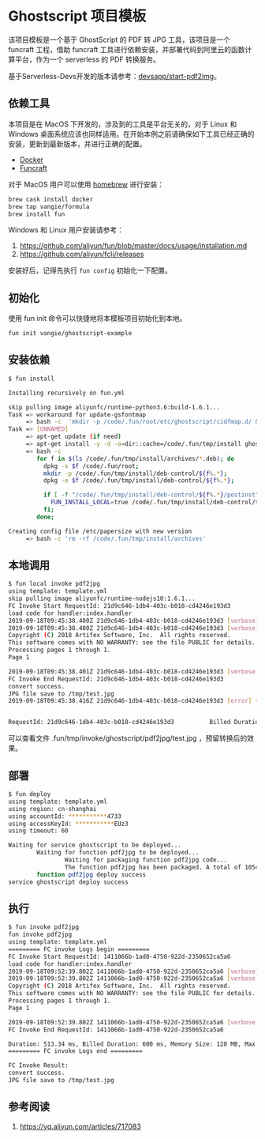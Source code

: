 # Ghostscript 项目模板

该项目模板是一个基于 GhostScript 的 PDF 转 JPG 工具，该项目是一个 funcraft 工程，借助 funcraft 工具进行依赖安装，并部署代码到阿里云的函数计算平台，作为一个 serverless 的 PDF 转换服务。

基于Serverless-Devs开发的版本请参考：[devsapp/start-pdf2img](https://github.com/devsapp/start-pdf2img)。

## 依赖工具

本项目是在 MacOS 下开发的，涉及到的工具是平台无关的，对于 Linux 和 Windows 桌面系统应该也同样适用。在开始本例之前请确保如下工具已经正确的安装，更新到最新版本，并进行正确的配置。

* [Docker](https://www.docker.com/)
* [Funcraft](https://github.com/alibaba/funcraft)

对于 MacOS 用户可以使用 [homebrew](https://brew.sh/) 进行安装：

```bash
brew cask install docker
brew tap vangie/formula
brew install fun
```

Windows 和 Linux 用户安装请参考：

1. https://github.com/aliyun/fun/blob/master/docs/usage/installation.md
2. https://github.com/aliyun/fcli/releases

安装好后，记得先执行 `fun config` 初始化一下配置。

## 初始化

使用 fun init 命令可以快捷地将本模板项目初始化到本地。

```bash
fun init vangie/ghostscript-example
```

## 安装依赖

```bash
$ fun install

Installing recursively on fun.yml

skip pulling image aliyunfc/runtime-python3.6:build-1.6.1...
Task => workaround for update-gsfontmap
     => bash -c  'mkdir -p /code/.fun/root/etc/ghostscript/cidfmap.d/ && mkdir -p /code/.fun/root/etc/ghostscript/fontmap.d/ && mkdir -p /etc/ghostscript/ && mkdir -p /var/lib/ghostscript/ && mkdir -p /code/.fun/root/var/lib/ghostscript/fonts && ln -s /code/.fun/root/etc/ghostscript/cidfmap.d /etc/ghostscript/ && ln -s /code/.fun/root/etc/ghostscript/fontmap.d /etc/ghostscript/ && ln -s /code/.fun/root/var/lib/ghostscript/fonts /var/lib/ghostscript/'
Task => [UNNAMED]
     => apt-get update (if need)
     => apt-get install -y -d -o=dir::cache=/code/.fun/tmp/install ghostscript --reinstall
     => bash -c 
        for f in $(ls /code/.fun/tmp/install/archives/*.deb); do
          dpkg -x $f /code/.fun/root; 
          mkdir -p /code/.fun/tmp/install/deb-control/${f%.*}; 
          dpkg -e $f /code/.fun/tmp/install/deb-control/${f%.*}; 

          if [ -f "/code/.fun/tmp/install/deb-control/${f%.*}/postinst" ]; then 
            FUN_INSTALL_LOCAL=true /code/.fun/tmp/install/deb-control/${f%.*}/postinst configure;
          fi; 
        done;

Creating config file /etc/papersize with new version
     => bash -c 'rm -rf /code/.fun/tmp/install/archives'
```

## 本地调用

```bash
$ fun local invoke pdf2jpg
using template: template.yml
skip pulling image aliyunfc/runtime-nodejs10:1.6.1...
FC Invoke Start RequestId: 21d9c646-1db4-403c-b018-cd4246e193d3
load code for handler:index.handler
2019-09-18T09:45:38.400Z 21d9c646-1db4-403c-b018-cd4246e193d3 [verbose] stdout =================== START
2019-09-18T09:45:38.400Z 21d9c646-1db4-403c-b018-cd4246e193d3 [verbose] GPL Ghostscript 9.26 (2018-11-20)
Copyright (C) 2018 Artifex Software, Inc.  All rights reserved.
This software comes with NO WARRANTY: see the file PUBLIC for details.
Processing pages 1 through 1.
Page 1

2019-09-18T09:45:38.401Z 21d9c646-1db4-403c-b018-cd4246e193d3 [verbose] stdout =================== END
FC Invoke End RequestId: 21d9c646-1db4-403c-b018-cd4246e193d3
convert success.
JPG file save to /tmp/test.jpg
2019-09-18T09:45:38.416Z 21d9c646-1db4-403c-b018-cd4246e193d3 [error] (node:21) [DEP0005] DeprecationWarning: Buffer() is deprecated due to security and usability issues. Please use the Buffer.alloc(), Buffer.allocUnsafe(), or Buffer.from() methods instead.


RequestId: 21d9c646-1db4-403c-b018-cd4246e193d3          Billed Duration: 2132 ms        Memory Size: 1998 MB    Max Memory Used: 78 MB
```

可以查看文件 .fun/tmp/invoke/ghostscript/pdf2jpg/test.jpg ，预留转换后的效果。

## 部署

```bash
$ fun deploy
using template: template.yml
using region: cn-shanghai
using accountId: ***********4733
using accessKeyId: ***********EUz3
using timeout: 60

Waiting for service ghostscript to be deployed...
        Waiting for function pdf2jpg to be deployed...
                Waiting for packaging function pdf2jpg code...
                The function pdf2jpg has been packaged. A total of 1054 files files were compressed and the final size was 23.44 MB
        function pdf2jpg deploy success
service ghostscript deploy success
```

## 执行

```bash
$ fun invoke pdf2jpg
fun invoke pdf2jpg
using template: template.yml
========= FC invoke Logs begin =========
FC Invoke Start RequestId: 1411066b-1ad0-4750-922d-2350652ca5a6
load code for handler:index.handler
2019-09-18T09:52:39.802Z 1411066b-1ad0-4750-922d-2350652ca5a6 [verbose] stdout =================== START
2019-09-18T09:52:39.802Z 1411066b-1ad0-4750-922d-2350652ca5a6 [verbose] GPL Ghostscript 9.26 (2018-11-20)
Copyright (C) 2018 Artifex Software, Inc.  All rights reserved.
This software comes with NO WARRANTY: see the file PUBLIC for details.
Processing pages 1 through 1.
Page 1

2019-09-18T09:52:39.802Z 1411066b-1ad0-4750-922d-2350652ca5a6 [verbose] stdout =================== END
FC Invoke End RequestId: 1411066b-1ad0-4750-922d-2350652ca5a6

Duration: 513.34 ms, Billed Duration: 600 ms, Memory Size: 128 MB, Max Memory Used: 56.49 MB
========= FC invoke Logs end =========

FC Invoke Result:
convert success.
JPG file save to /tmp/test.jpg
```

## 参考阅读

1. https://yq.aliyun.com/articles/717083
